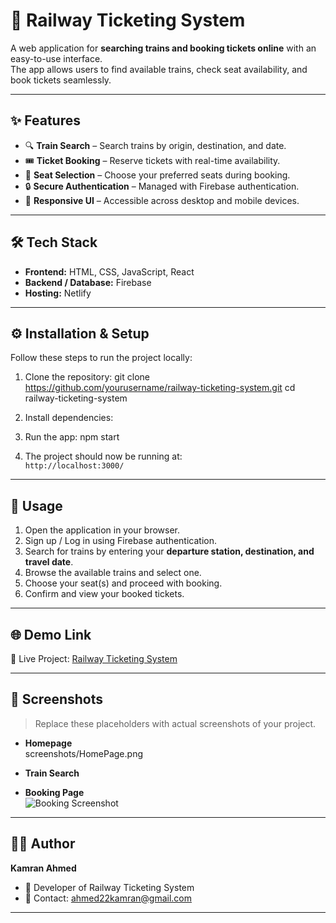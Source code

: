 # 🚆 Railway Ticketing System

A web application for **searching trains and booking tickets online** with an easy-to-use interface.  
The app allows users to find available trains, check seat availability, and book tickets seamlessly.

---

## ✨ Features

- 🔍 **Train Search** – Search trains by origin, destination, and date.  
- 🎟️ **Ticket Booking** – Reserve tickets with real-time availability.  
- 💺 **Seat Selection** – Choose your preferred seats during booking.  
- 🔒 **Secure Authentication** – Managed with Firebase authentication.  
- 📱 **Responsive UI** – Accessible across desktop and mobile devices.

---

## 🛠️ Tech Stack

- **Frontend:** HTML, CSS, JavaScript, React  
- **Backend / Database:** Firebase  
- **Hosting:** Netlify  

---

## ⚙️ Installation & Setup

Follow these steps to run the project locally:

1. Clone the repository:
git clone https://github.com/yourusername/railway-ticketing-system.git
cd railway-ticketing-system

2. Install dependencies:


3. Run the app:
npm start


4. The project should now be running at:  
`http://localhost:3000/`

---

## 🚀 Usage

1. Open the application in your browser.  
2. Sign up / Log in using Firebase authentication.  
3. Search for trains by entering your **departure station, destination, and travel date**.  
4. Browse the available trains and select one.  
5. Choose your seat(s) and proceed with booking.  
6. Confirm and view your booked tickets.

---

## 🌐 Demo Link

🔗 Live Project: [Railway Ticketing System](https://railwayticket-kamran.netlify.app/)

---

## 📸 Screenshots

> Replace these placeholders with actual screenshots of your project.

- **Homepage**  
screenshots/HomePage.png

- **Train Search**  

- **Booking Page**  
![Booking Screenshot](./screenshots/booking.png)

---

## 👨‍💻 Author

**Kamran Ahmed**  
- 💼 Developer of Railway Ticketing System  
- 📧 Contact: ahmed22kamran@gmail.com   

---

